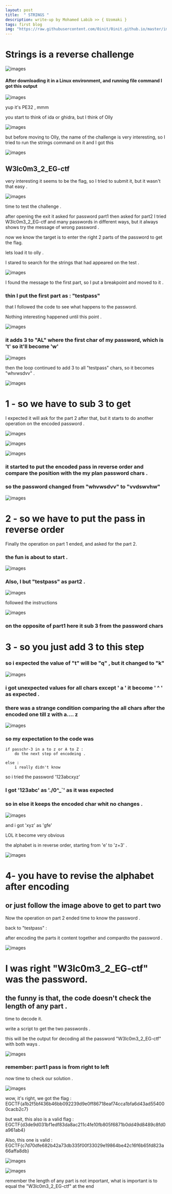 ```yaml
---
layout: post
title:  " STRINGS "
description: write-up by Mohamed Labib >> { Uzomaki }
tags: first blog
img: "https://raw.githubusercontent.com/0init/0init.github.io/master/images/egycert.png"
---
```


# Strings is a reverse challenge 

![images](https://raw.githubusercontent.com/0init/0init.github.io/master/images/strings/1.png)

#### After downloading it in a Linux environment, and running file command I got this output

![images](https://raw.githubusercontent.com/0init/0init.github.io/master/images/strings/2.png)

yup it's PE32 , mmm

you start to think of ida or ghidra, but I think of Olly

![images](https://raw.githubusercontent.com/0init/0init.github.io/master/images/strings/3.jpg)

but before moving to Olly, the name of the challenge is very interesting, so I tried to run the strings command on it and I got this

![images](https://raw.githubusercontent.com/0init/0init.github.io/master/images/strings/4.png)

## W3lc0m3_2_EG-ctf

very interesting it seems to be the flag, so I tried to submit it, but it wasn't that easy . 

![images](https://raw.githubusercontent.com/0init/0init.github.io/master/images/strings/5.PNG)

time to test the challenge . 

after opening the exit it asked for password part1 then asked for part2 I tried W3lc0m3_2_EG-ctf and many passwords in different ways, but it always shows try the message of wrong password . 

now we know the target is to enter the right 2 parts of the password to get the flag.

lets load it to olly . 


I stared to search for the strings that had appeared on the test . 

![images](https://raw.githubusercontent.com/0init/0init.github.io/master/images/strings/6.PNG)

I found the message to the first part, so I put a breakpoint and moved to it .

### thin I put the first part as : "testpass" 

that I followed the code to see what happens to the password.

Nothing interesting happened until this point .

![images](https://raw.githubusercontent.com/0init/0init.github.io/master/images/strings/7.PNG)

### it adds 3 to "AL" where the first char of my password, which is 't' so it'll become 'w' 


![images](https://raw.githubusercontent.com/0init/0init.github.io/master/images/strings/8.PNG)

then the loop continued to add 3 to all "testpass" chars, so it becomes "whvwsdvv" . 

![images](https://raw.githubusercontent.com/0init/0init.github.io/master/images/strings/9.PNG)

#		1 -	so we have to sub 3 to get 		


I expected it will ask for the part 2 after that, but it starts to do another operation on the encoded password  . 

![images](https://raw.githubusercontent.com/0init/0init.github.io/master/images/strings/10.PNG)

![images](https://raw.githubusercontent.com/0init/0init.github.io/master/images/strings/11.PNG)

![images](https://raw.githubusercontent.com/0init/0init.github.io/master/images/strings/12.PNG)


### it started to put the encoded pass in reverse order and compare the position with the my plan password chars  . 

### so the password changed from "whvwsdvv" to "vvdswvhw" 

![images](https://raw.githubusercontent.com/0init/0init.github.io/master/images/strings/13.PNG)

#		2 -	 so we have to put the pass in reverse order  
	

Finally the operation on part 1 ended, and asked for the part 2. 

### the fun is about to start . 

![images](https://raw.githubusercontent.com/0init/0init.github.io/master/images/strings/14.PNG)


### Also, I but "testpass" as part2 . 

![images](https://raw.githubusercontent.com/0init/0init.github.io/master/images/strings/15.PNG)

followed the instructions  

![images](https://raw.githubusercontent.com/0init/0init.github.io/master/images/strings/16.PNG)

### on the opposite of part1 here it sub 3 from the password chars 

#		3 - 	 so you just add 3 to this step 


### so i expected the value of "t" will be "q" , but it changed to "k"

![images](https://raw.githubusercontent.com/0init/0init.github.io/master/images/strings/17.PNG)

### i got unexpected values for all chars except ' a ' it become ' ^ ' as expected . 

### there was a strange condition comparing the all chars after the encoded one till z with a.... z

![images](https://raw.githubusercontent.com/0init/0init.github.io/master/images/strings/18.PNG)

### so my expectation to the code was 

	if passchr-3 in a to z or A to Z :
		do the next step of encodeing . 

	else : 
		i really didn't know 

so i tried the password '123abcxyz'  

### I got '123abc' as './0^_`' as it was expected 

###	so in else it keeps the encoded char whit no changes . 


![images](https://raw.githubusercontent.com/0init/0init.github.io/master/images/strings/19.PNG)


and i got 'xyz' as 'gfe' 

LOL it become very obvious 

the alphabet is in reverse order, starting from 'e' to 'z+3' .

![images](https://raw.githubusercontent.com/0init/0init.github.io/master/images/strings/20.PNG)

#		4- 	you have to revise the alphabet after encoding

## or just follow the image above to get to part two


Now the operation on part 2 ended time to know the password . 

back to "testpass" : 

after encoding the parts it content together and compardto the password  . 

![images](https://raw.githubusercontent.com/0init/0init.github.io/master/images/strings/21.PNG)

# I was right "W3lc0m3_2_EG-ctf" was the password. 

## the funny is that, the code doesn't check the length of any part . 

time to decode it. 

write a script to get the two passwords .

this will be the output for decoding all the password "W3lc0m3_2_EG-ctf" with both ways .

![images](https://raw.githubusercontent.com/0init/0init.github.io/master/images/strings/22.PNG)

### remember: part1 pass is from right to left 

now time to check our solution .

 
![images](https://raw.githubusercontent.com/0init/0init.github.io/master/images/strings/23.PNG)

wow, it's right, we got the flag    : EGCTF{a1b2f5bf436b46bb092239d9e0ff86718eaf74cca1bfa6d43ad554000cacb2c7}

but wait, this also is a valid flag : EGCTF{d3de9d031bf1edf83da8ac211c4fe10fb805f6871b0dd49d8489c8fd0a961ab4}

Also, this one is valid             : EGCTF{c7d70dfe682b42a73db335f00f33029e19864be42c16f6b65fd823a66affa8db}

![images](https://raw.githubusercontent.com/0init/0init.github.io/master/images/strings/24.PNG)

![images](https://raw.githubusercontent.com/0init/0init.github.io/master/images/strings/25.PNG)

remember the length of any part is not important, what is important is to equal the "W3lc0m3_2_EG-ctf" at the end



